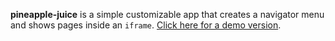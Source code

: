 **pineapple-juice** is a simple customizable app that creates a navigator menu and shows pages inside an `iframe`. [Click here for a demo version](http://mastro-elfo.github.io/pineapple-juice/ "Pineapple-Juice demo version").